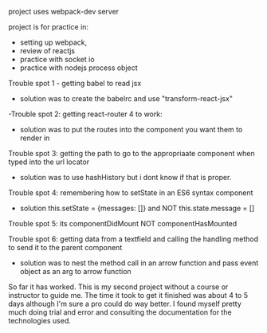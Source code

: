 project uses webpack-dev server

project is for practice in:
- setting up webpack,
- review of reactjs
- practice with socket io
- practice with nodejs process object


Trouble spot 1 - getting babel to read jsx
- solution was to create the babelrc and use "transform-react-jsx"

-Trouble spot 2: getting react-router 4 to work:
- solution was to put the routes into the component you want them to render in

Trouble spot 3:  getting the path to go to the appropriaate component when typed into the url locator 
- solution was to use hashHistory but i dont know if that is proper. 

Trouble spot 4: remembering how to setState in an ES6 syntax component
- solution this.setState = {messages: []} and NOT this.state.message = []

Trouble spot 5: its componentDidMount NOT componentHasMounted

Trouble spot 6: getting data from a textfield and calling the handling method to send it to the parent component
- solution was to nest the method call in an arrow function and pass event object as an arg to arrow function

So far it has worked.  This is my second project without a course or instructor to guide me.  The time it took to get it finished was about 4 to 5 days although I'm sure a pro could do way better.  I found myself pretty much doing trial and error and consulting the documentation for the technologies used.  
